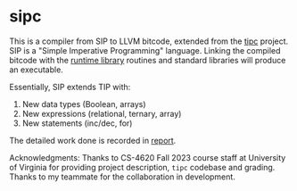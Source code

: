 # sipc

This is a compiler from SIP to LLVM bitcode, extended from the [tipc](https://github.com/matthewbdwyer/tipc) project.
SIP is a "Simple Imperative Programming" language.
Linking the compiled bitcode with the [runtime library](rtlib) routines and standard libraries will produce an executable.

Essentially, SIP extends TIP with:
1. New data types (Boolean, arrays)
2. New expressions (relational, ternary, array)
3. New statements (inc/dec, for)

The detailed work done is recorded in [report](https://github.com/ne0ka1/sipc/tree/main/report).

Acknowledgments: Thanks to CS-4620 Fall 2023 course staff at University of Virginia for providing project description, `tipc` codebase and grading.
Thanks to my teammate for the collaboration in development.
